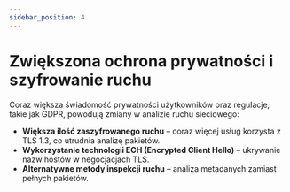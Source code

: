 ```yaml
---
sidebar_position: 4
---
```


# Zwiększona ochrona prywatności i szyfrowanie ruchu

Coraz większa świadomość prywatności użytkowników oraz regulacje, takie jak GDPR, powodują zmiany w analizie ruchu sieciowego:

* **Większa ilość zaszyfrowanego ruchu** – coraz więcej usług korzysta z TLS 1.3, co utrudnia analizę pakietów.  
* **Wykorzystanie technologii ECH (Encrypted Client Hello)** – ukrywanie nazw hostów w negocjacjach TLS.  
* **Alternatywne metody inspekcji ruchu** – analiza metadanych zamiast pełnych pakietów.